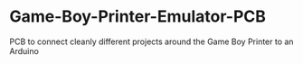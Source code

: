 # Game-Boy-Printer-Emulator-PCB
PCB to connect cleanly different projects around the Game Boy Printer to an Arduino
